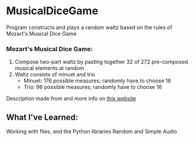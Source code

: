 # MusicalDiceGame <br/>
Program constructs and plays a random waltz based on the rules of Mozart's Musical Dice Game <br/>
### Mozart's Musical Dice Game: <br/>
1. Compose two-part waltz by pasting together 32 of 272 pre-composed musical elements at random
2. Waltz consists of minuet and trio
   - Minuet: 176 possible measures; randomly have to choose 16
   - Trio: 96 possible measures; randomly have to choose 16
  
Description made from and more info on [this website](https://introcs.cs.princeton.edu/java/assignments/mozart.html)

## What I've Learned: <br/>
Working with files, and the Python libraries Random and Simple Audio
